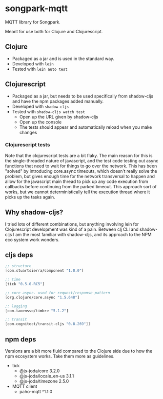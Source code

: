 # songpark-mqtt

MQTT library for Songpark.

Meant for use both for Clojure and Clojurescript.

## Clojure

- Packaged as a jar and is used in the standard way.
- Developed with `lein`
- Tested with `lein auto test`


## Clojurescript

- Packaged as a jar, but needs to be used specifically from shadow-cljs and have the npm packages added manually.
- Developed with `shadow-cljs`
- Tested with `shadow-cljs watch test`
  - Open up the URL given by shadow-cljs
  - Open up the console
  - The tests should appear and automatically reload when you make changes

### Clojurescript tests

Note that the clojurescript tests are a bit flaky. The main reason for this is
the single-threaded nature of javascript, and the test code testing out async
functions that need to wait for things to go over the network. This has been
"solved" by introducing core.async timeouts, which doesn't really solve the
problem, but gives enough time for the network transversal to happen and allow
for the javascript main thread to pick up any code execution from callbacks
before continuing from the parked timeout. This approach sort of works, but we
cannot deterministically tell the execution thread where it picks up the tasks
again.

## Why shadow-cljs?

I tried lots of different combinations, but anything involving lein for
Clojurescript development was kind of a pain. Between clj CLI and shadow-cljs I
am the most familiar with shadow-cljs, and its approach to the NPM eco system
work wonders.

## cljs deps

``` clojure
;; structure
[com.stuartsierra/component "1.0.0"]

;; time
[tick "0.5.0-RC5"]

;; core async. used for request/response pattern
[org.clojure/core.async "1.5.648"]

;; logging
[com.taoensso/timbre "5.1.2"]

;; transit
[com.cognitect/transit-cljs "0.8.269"]]
```

## npm deps

Versions are a bit more fluid compared to the Clojure side due to how the npm
ecosystem works. Take them more as guidelines.

- tick
  - @js-joda/core 3.2.0
  - @js-joda/locale_en-us 3.1.1
  - @js-joda/timezone 2.5.0
- MQTT client
  - paho-mqtt ^1.1.0
